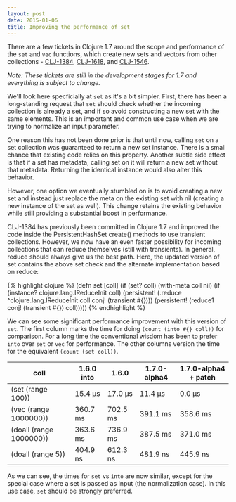 ```yaml
---
layout: post
date: 2015-01-06
title: Improving the performance of set
---
```


There are a few tickets in Clojure 1.7 around the scope and performance of the `set` and `vec` functions, which create new sets and vectors from other collections - [CLJ-1384](http://dev.clojure.org/jira/browse/CLJ-1384), [CLJ-1618](http://dev.clojure.org/jira/browse/CLJ-1618), and [CLJ-1546](http://dev.clojure.org/jira/browse/CLJ-1546). 

*Note: These tickets are still in the development stages for 1.7 and everything is subject to change.*

We'll look here specficially at `set` as it's a bit simpler. First, there has been a long-standing request that `set` should check whether the incoming collection is already a set, and if so avoid constructing a new set with the same elements. This is an important and common use case when we are trying to normalize an input parameter.

One reason this has not been done prior is that until now, calling `set` on a set collection was guaranteed to return a new set instance. There is a small chance that existing code relies on this property. Another subtle side effect is that if a set has metadata, calling set on it will return a new set without that metadata. Returning the identical instance would also alter this behavior. 

However, one option we eventually stumbled on is to avoid creating a new set and instead just replace the meta on the existing set with nil (creating a new instance of the set as well). This change retains the existing behavior while still providing a substantial boost in performance.

CLJ-1384 has previously been committed in Clojure 1.7 and improved the code inside the PersistentHashSet create() methods to use transient collections. However, we now have an even faster possibility for incoming collections that can reduce themselves (still with transients). In general, reduce should always give us the best path. Here, the updated version of set contains the above set check and the alternate implementation based on reduce:

{% highlight clojure %}
 (defn set
  [coll]
  (if (set? coll)
    (with-meta coll nil)
    (if (instance? clojure.lang.IReduceInit coll)
      (persistent! (.reduce ^clojure.lang.IReduceInit coll conj! (transient #{})))
      (persistent! (reduce1 conj! (transient #{}) coll)))))
{% endhighlight %}

We can see some significant performance improvement with this version of `set`. The first column marks the time for doing `(count (into #{} coll))` for comparison. For a long time the conventional wisdom has been to prefer `into` over `set` or `vec` for performance. The other columns version the time for the equivalent `(count (set coll))`.

| coll | 1.6.0 into | 1.6.0 | 1.7.0-alpha4 | 1.7.0-alpha4 + patch |
| ---- | ---------- | ----- | ------------ | -------------------- |
| (set (range 100)) | 15.4 µs | 17.0 µs | 11.4 µs | 0.0 µs |
| (vec (range 1000000)) | 360.7 ms | 702.5 ms | 391.1 ms | 358.6 ms |
| (doall (range 1000000)) | 363.6 ms | 736.9 ms | 387.5 ms | 371.0 ms |
| (doall (range 5)) | 404.9 ns | 612.3 ns | 481.9 ns | 445.9 ns |

As we can see, the times for `set` vs `into` are now similar, except for the special case where a set is passed as input (the normalization case). In this use case, `set` should be strongly preferred.

